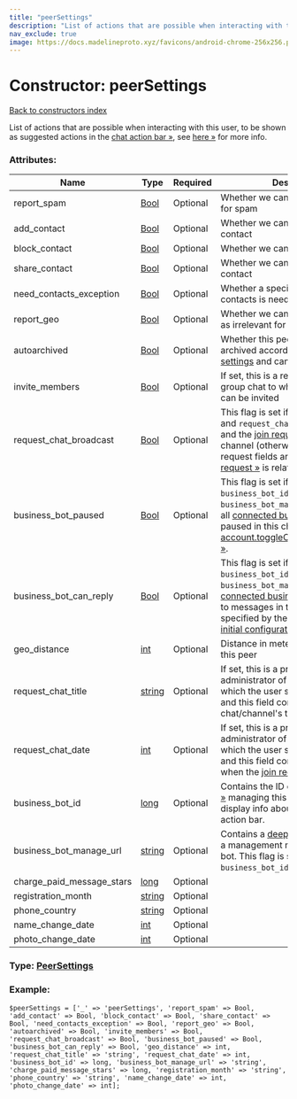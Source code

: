 ```yaml
---
title: "peerSettings"
description: "List of actions that are possible when interacting with this user, to be shown as suggested actions in the chat action bar », see here » for more info."
nav_exclude: true
image: https://docs.madelineproto.xyz/favicons/android-chrome-256x256.png
---
```

# Constructor: peerSettings  
[Back to constructors index](/API_docs/constructors/index.html)



List of actions that are possible when interacting with this user, to be shown as suggested actions in the [chat action bar »](https://core.telegram.org/api/action-bar), see [here »](https://core.telegram.org/api/action-bar) for more info.

### Attributes:

| Name     |    Type       | Required | Description |
|----------|---------------|----------|-------------|
|report\_spam|[Bool](/API_docs/types/Bool.html) | Optional|Whether we can still report the user for spam|
|add\_contact|[Bool](/API_docs/types/Bool.html) | Optional|Whether we can add the user as contact|
|block\_contact|[Bool](/API_docs/types/Bool.html) | Optional|Whether we can block the user|
|share\_contact|[Bool](/API_docs/types/Bool.html) | Optional|Whether we can share the user's contact|
|need\_contacts\_exception|[Bool](/API_docs/types/Bool.html) | Optional|Whether a special exception for contacts is needed|
|report\_geo|[Bool](/API_docs/types/Bool.html) | Optional|Whether we can report a geogroup as irrelevant for this location|
|autoarchived|[Bool](/API_docs/types/Bool.html) | Optional|Whether this peer was automatically archived according to [privacy settings](../constructors/globalPrivacySettings.html) and can be unarchived|
|invite\_members|[Bool](/API_docs/types/Bool.html) | Optional|If set, this is a recently created group chat to which new members can be invited|
|request\_chat\_broadcast|[Bool](/API_docs/types/Bool.html) | Optional|This flag is set if `request_chat_title` and `request_chat_date` fields are set and the [join request »](https://core.telegram.org/api/invites#join-requests) is related to a channel (otherwise if only the request fields are set, the [join request »](https://core.telegram.org/api/invites#join-requests) is related to a chat).|
|business\_bot\_paused|[Bool](/API_docs/types/Bool.html) | Optional|This flag is set if both `business_bot_id` and `business_bot_manage_url` are set and all [connected business bots »](https://core.telegram.org/api/business#connected-bots) were paused in this chat using [account.toggleConnectedBotPaused »](../methods/account.toggleConnectedBotPaused.html).|
|business\_bot\_can\_reply|[Bool](/API_docs/types/Bool.html) | Optional|This flag is set if both `business_bot_id` and `business_bot_manage_url` are set and [connected business bots »](https://core.telegram.org/api/business#connected-bots) can reply to messages in this chat, as specified by the settings during [initial configuration](https://core.telegram.org/api/business#connected-bots).|
|geo\_distance|[int](/API_docs/types/int.html) | Optional|Distance in meters between us and this peer|
|request\_chat\_title|[string](/API_docs/types/string.html) | Optional|If set, this is a private chat with an administrator of a chat or channel to which the user sent a join request, and this field contains the chat/channel's title.|
|request\_chat\_date|[int](/API_docs/types/int.html) | Optional|If set, this is a private chat with an administrator of a chat or channel to which the user sent a join request, and this field contains the timestamp when the [join request »](https://core.telegram.org/api/invites#join-requests) was sent.|
|business\_bot\_id|[long](/API_docs/types/long.html) | Optional|Contains the ID of the [business bot »](https://core.telegram.org/api/business#connected-bots) managing this chat, used to display info about the bot in the action bar.|
|business\_bot\_manage\_url|[string](/API_docs/types/string.html) | Optional|Contains a [deep link »](https://core.telegram.org/api/links), used to open a management menu in the business bot. This flag is set if and only if `business_bot_id` is set.|
|charge\_paid\_message\_stars|[long](/API_docs/types/long.html) | Optional|
|registration\_month|[string](/API_docs/types/string.html) | Optional|
|phone\_country|[string](/API_docs/types/string.html) | Optional|
|name\_change\_date|[int](/API_docs/types/int.html) | Optional|
|photo\_change\_date|[int](/API_docs/types/int.html) | Optional|



### Type: [PeerSettings](/API_docs/types/PeerSettings.html)


### Example:

```
$peerSettings = ['_' => 'peerSettings', 'report_spam' => Bool, 'add_contact' => Bool, 'block_contact' => Bool, 'share_contact' => Bool, 'need_contacts_exception' => Bool, 'report_geo' => Bool, 'autoarchived' => Bool, 'invite_members' => Bool, 'request_chat_broadcast' => Bool, 'business_bot_paused' => Bool, 'business_bot_can_reply' => Bool, 'geo_distance' => int, 'request_chat_title' => 'string', 'request_chat_date' => int, 'business_bot_id' => long, 'business_bot_manage_url' => 'string', 'charge_paid_message_stars' => long, 'registration_month' => 'string', 'phone_country' => 'string', 'name_change_date' => int, 'photo_change_date' => int];
```  
